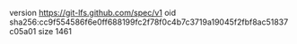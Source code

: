 version https://git-lfs.github.com/spec/v1
oid sha256:cc9f554586f6e0ff688199fc2f78f0c4b7c3719a19045f2fbf8ac51837c05a01
size 1461
